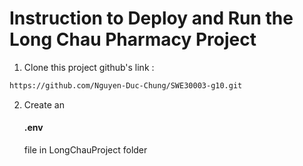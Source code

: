 # Instruction to Deploy and Run the Long Chau Pharmacy Project

1. Clone this project github's link : 
```bash
https://github.com/Nguyen-Duc-Chung/SWE30003-g10.git 
```

2. Create an <h4> .env </h4> file  in LongChauProject folder 


